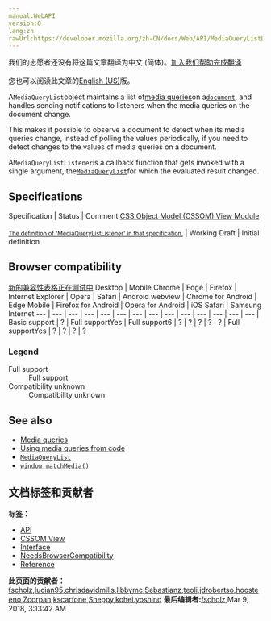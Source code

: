 ```yaml
---
manual:WebAPI
version:0
lang:zh
rawUrl:https://developer.mozilla.org/zh-CN/docs/Web/API/MediaQueryListListener
---
```




<bdi>我们的志愿者还没有将这篇文章翻译为<bdi>中文 (简体)</bdi>。[加入我们帮助完成翻译](%14827 "")<br></br>您也可以阅读此文章的[English (US)](%14824 "")版。</bdi>






A`MediaQueryList`object maintains a list of[media queries](%14828 "")on a[`document`](%11711 "The Document interface represents any web page loaded in the browser and serves as an entry point into the web page's content, which is the DOM tree."), and handles sending notifications to listeners when the media queries on the document change.



This makes it possible to observe a document to detect when its media queries change, instead of polling the values periodically, if you need to detect changes to the values of media queries on a document.



A`MediaQueryListListener`is a callback function that gets invoked with a single argument, the[`MediaQueryList`](%14811 "A MediaQueryList object stores information on a media query applied to a document, and handles sending notifications to listeners when the media query state change (i.e. when the media query test starts or stops evaluating to true).")for which the evaluated result changed.


## Specifications<a name="Specifications"></a>
Specification | Status | Comment 
[CSS Object Model (CSSOM) View Module<br></br><small>The definition of &#39;MediaQueryListListener&#39; in that specification.</small>](%14829 "") | Working Draft | Initial definition 


## Browser compatibility<a name="Browser_compatibility"></a>
[新的兼容性表格正在测试中<i></i>](%3360 "")
<abbr>Desktop<i></i></abbr> | <abbr>Mobile<i></i></abbr> 
<abbr>Chrome<i></i></abbr> | <abbr>Edge<i></i></abbr> | <abbr>Firefox<i></i></abbr> | <abbr>Internet Explorer<i></i></abbr> | <abbr>Opera<i></i></abbr> | <abbr>Safari<i></i></abbr> | <abbr>Android webview<i></i></abbr> | <abbr>Chrome for Android<i></i></abbr> | <abbr>Edge Mobile<i></i></abbr> | <abbr>Firefox for Android<i></i></abbr> | <abbr>Opera for Android<i></i></abbr> | <abbr>iOS Safari<i></i></abbr> | <abbr>Samsung Internet<i></i></abbr> 
 ---  |  ---  |  ---  |  ---  |  ---  |  ---  |  ---  |  ---  |  ---  |  ---  |  ---  |  ---  |  ---  |  ---  | 
Basic support | <abbr>?</abbr> | <abbr>Full support</abbr>Yes | <abbr>Full support</abbr>6 | <abbr>?</abbr> | <abbr>?</abbr> | <abbr>?</abbr> | <abbr>?</abbr> | <abbr>?</abbr> | <abbr>Full support</abbr>Yes | <abbr>?</abbr> | <abbr>?</abbr> | <abbr>?</abbr> | <abbr>?</abbr> 


### Legend<a name="Legend"></a>
<dl><dt><abbr>Full support</abbr></dt><dd>Full support</dd><dt><abbr>Compatibility unknown</abbr></dt><dd>Compatibility unknown</dd></dl>

## See also<a name="See_also"></a>

* [Media queries](%14828 "")
* [Using media queries from code](%14830 "")
* [`MediaQueryList`](%14811 "A MediaQueryList object stores information on a media query applied to a document, and handles sending notifications to listeners when the media query state change (i.e. when the media query test starts or stops evaluating to true).")
* [`window.matchMedia()`](%14823 "Returns a new MediaQueryList object representing the parsed results of the specified media query string.")



## 文档标签和贡献者
**标签：**
* [API](%50 "")
* [CSSOM View](%4791 "")
* [Interface](%3380 "")
* [NeedsBrowserCompatibility](%4964 "")
* [Reference](%3381 "")

**此页面的贡献者：**[fscholz](%60 ""),[lucian95](%5059 ""),[chrisdavidmills](%3495 ""),[libbymc](%5110 ""),[Sebastianz](%4468 ""),[teoli](%160 ""),[jdrobertso](%14831 ""),[hoosteeno](%14832 ""),[Zcorpan](%14833 ""),[kscarfone](%3900 ""),[Sheppy](%405 ""),[kohei.yoshino](%4510 "")
**最后编辑者:**[fscholz](%60 ""),<time>Mar 9, 2018, 3:13:42 AM</time>


